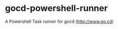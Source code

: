 gocd-powershell-runner
======================

A Powershell Task runner for gocd (http://www.go.cd)

